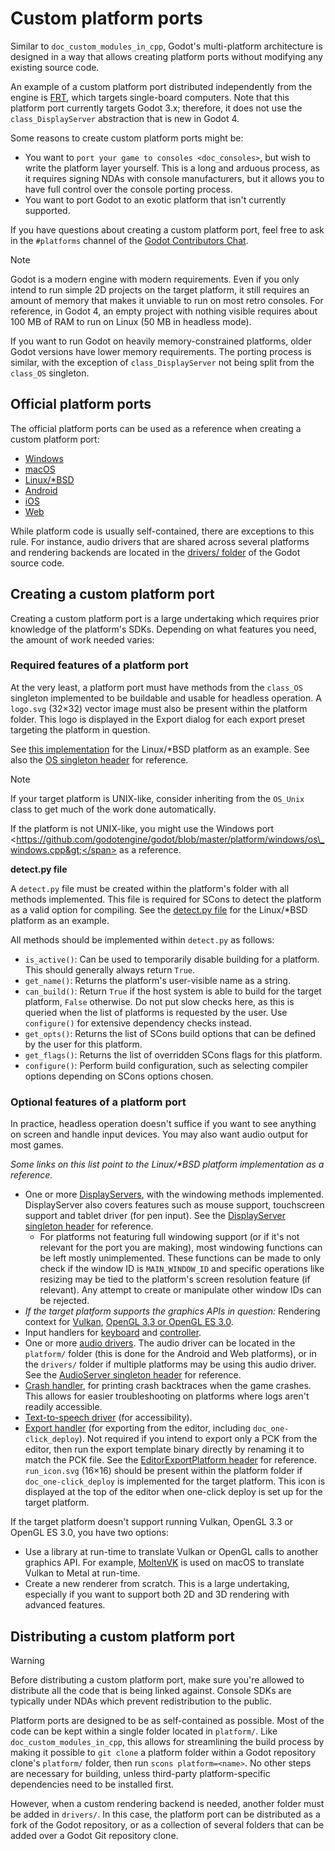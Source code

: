 # Custom platform ports

Similar to `doc_custom_modules_in_cpp`, Godot's multi-platform
architecture is designed in a way that allows creating platform ports
without modifying any existing source code.

An example of a custom platform port distributed independently from the
engine is [FRT](https://github.com/efornara/frt), which targets
single-board computers. Note that this platform port currently targets
Godot 3.x; therefore, it does not use the `class_DisplayServer`
abstraction that is new in Godot 4.

Some reasons to create custom platform ports might be:

-   You want to `port your game to consoles <doc_consoles>`, but wish to
    write the platform layer yourself. This is a long and arduous
    process, as it requires signing NDAs with console manufacturers, but
    it allows you to have full control over the console porting process.
-   You want to port Godot to an exotic platform that isn't currently
    supported.

If you have questions about creating a custom platform port, feel free
to ask in the `#platforms` channel of the [Godot Contributors
Chat](https://chat.godotengine.org/channel/platforms).

Note

Godot is a modern engine with modern requirements. Even if you only
intend to run simple 2D projects on the target platform, it still
requires an amount of memory that makes it unviable to run on most retro
consoles. For reference, in Godot 4, an empty project with nothing
visible requires about 100 MB of RAM to run on Linux (50 MB in headless
mode).

If you want to run Godot on heavily memory-constrained platforms, older
Godot versions have lower memory requirements. The porting process is
similar, with the exception of `class_DisplayServer` not being split
from the `class_OS` singleton.

## Official platform ports

The official platform ports can be used as a reference when creating a
custom platform port:

-   [Windows](https://github.com/godotengine/godot/tree/master/platform/windows)
-   [macOS](https://github.com/godotengine/godot/tree/master/platform/macos)
-   [Linux/\*BSD](https://github.com/godotengine/godot/tree/master/platform/linuxbsd)
-   [Android](https://github.com/godotengine/godot/tree/master/platform/android)
-   [iOS](https://github.com/godotengine/godot/tree/master/platform/ios)
-   [Web](https://github.com/godotengine/godot/tree/master/platform/web)

While platform code is usually self-contained, there are exceptions to
this rule. For instance, audio drivers that are shared across several
platforms and rendering backends are located in the [drivers/
folder](https://github.com/godotengine/godot/tree/master/drivers) of the
Godot source code.

## Creating a custom platform port

Creating a custom platform port is a large undertaking which requires
prior knowledge of the platform's SDKs. Depending on what features you
need, the amount of work needed varies:

### Required features of a platform port

At the very least, a platform port must have methods from the `class_OS`
singleton implemented to be buildable and usable for headless operation.
A `logo.svg` (32×32) vector image must also be present within the
platform folder. This logo is displayed in the Export dialog for each
export preset targeting the platform in question.

See [this
implementation](https://github.com/godotengine/godot/blob/master/platform/linuxbsd/os_linuxbsd.cpp)
for the Linux/\*BSD platform as an example. See also the [OS singleton
header](https://github.com/godotengine/godot/blob/master/core/os/os.h)
for reference.

Note

If your target platform is UNIX-like, consider inheriting from the
`OS_Unix` class to get much of the work done automatically.

If the platform is not UNIX-like, you might use the
<span class="title-ref">Windows port
&lt;https://github.com/godotengine/godot/blob/master/platform/windows/os\_windows.cpp&gt;</span>
as a reference.

**detect.py file**

A `detect.py` file must be created within the platform's folder with all
methods implemented. This file is required for SCons to detect the
platform as a valid option for compiling. See the [detect.py
file](https://github.com/godotengine/godot/blob/master/platform/linuxbsd/detect.py)
for the Linux/\*BSD platform as an example.

All methods should be implemented within `detect.py` as follows:

-   `is_active()`: Can be used to temporarily disable building for a
    platform. This should generally always return `True`.
-   `get_name()`: Returns the platform's user-visible name as a string.
-   `can_build()`: Return `True` if the host system is able to build for
    the target platform, `False` otherwise. Do not put slow checks here,
    as this is queried when the list of platforms is requested by the
    user. Use `configure()` for extensive dependency checks instead.
-   `get_opts()`: Returns the list of SCons build options that can be
    defined by the user for this platform.
-   `get_flags()`: Returns the list of overridden SCons flags for this
    platform.
-   `configure()`: Perform build configuration, such as selecting
    compiler options depending on SCons options chosen.

### Optional features of a platform port

In practice, headless operation doesn't suffice if you want to see
anything on screen and handle input devices. You may also want audio
output for most games.

*Some links on this list point to the Linux/\*BSD platform
implementation as a reference.*

-   One or more
    [DisplayServers](https://github.com/godotengine/godot/blob/master/platform/linuxbsd/x11/display_server_x11.cpp),
    with the windowing methods implemented. DisplayServer also covers
    features such as mouse support, touchscreen support and tablet
    driver (for pen input). See the [DisplayServer singleton
    header](https://github.com/godotengine/godot/blob/master/servers/display_server.h)
    for reference.
    -   For platforms not featuring full windowing support (or if it's
        not relevant for the port you are making), most windowing
        functions can be left mostly unimplemented. These functions can
        be made to only check if the window ID is `MAIN_WINDOW_ID` and
        specific operations like resizing may be tied to the platform's
        screen resolution feature (if relevant). Any attempt to create
        or manipulate other window IDs can be rejected.
-   *If the target platform supports the graphics APIs in question:*
    Rendering context for
    [Vulkan](https://github.com/godotengine/godot/blob/master/platform/linuxbsd/x11/vulkan_context_x11.cpp),
    [OpenGL 3.3 or OpenGL ES
    3.0](https://github.com/godotengine/godot/blob/master/platform/linuxbsd/x11/gl_manager_x11.cpp).
-   Input handlers for
    [keyboard](https://github.com/godotengine/godot/blob/master/platform/linuxbsd/x11/key_mapping_x11.cpp)
    and
    [controller](https://github.com/godotengine/godot/blob/master/platform/linuxbsd/joypad_linux.cpp).
-   One or more [audio
    drivers](https://github.com/godotengine/godot/blob/master/drivers/pulseaudio/audio_driver_pulseaudio.cpp).
    The audio driver can be located in the `platform/` folder (this is
    done for the Android and Web platforms), or in the `drivers/` folder
    if multiple platforms may be using this audio driver. See the
    [AudioServer singleton
    header](https://github.com/godotengine/godot/blob/master/servers/audio_server.h)
    for reference.
-   [Crash
    handler](https://github.com/godotengine/godot/blob/master/platform/linuxbsd/crash_handler_linuxbsd.cpp),
    for printing crash backtraces when the game crashes. This allows for
    easier troubleshooting on platforms where logs aren't readily
    accessible.
-   [Text-to-speech
    driver](https://github.com/godotengine/godot/blob/master/platform/linuxbsd/tts_linux.cpp)
    (for accessibility).
-   [Export
    handler](https://github.com/godotengine/godot/tree/master/platform/linuxbsd/export)
    (for exporting from the editor, including `doc_one-click_deploy`).
    Not required if you intend to export only a PCK from the editor,
    then run the export template binary directly by renaming it to match
    the PCK file. See the [EditorExportPlatform
    header](https://github.com/godotengine/godot/blob/master/editor/export/editor_export_platform.h)
    for reference. `run_icon.svg` (16×16) should be present within the
    platform folder if `doc_one-click_deploy` is implemented for the
    target platform. This icon is displayed at the top of the editor
    when one-click deploy is set up for the target platform.

If the target platform doesn't support running Vulkan, OpenGL 3.3 or
OpenGL ES 3.0, you have two options:

-   Use a library at run-time to translate Vulkan or OpenGL calls to
    another graphics API. For example,
    [MoltenVK](https://moltengl.com/moltenvk/) is used on macOS to
    translate Vulkan to Metal at run-time.
-   Create a new renderer from scratch. This is a large undertaking,
    especially if you want to support both 2D and 3D rendering with
    advanced features.

## Distributing a custom platform port

Warning

Before distributing a custom platform port, make sure you're allowed to
distribute all the code that is being linked against. Console SDKs are
typically under NDAs which prevent redistribution to the public.

Platform ports are designed to be as self-contained as possible. Most of
the code can be kept within a single folder located in `platform/`. Like
`doc_custom_modules_in_cpp`, this allows for streamlining the build
process by making it possible to `git clone` a platform folder within a
Godot repository clone's `platform/` folder, then run
`scons platform=<name>`. No other steps are necessary for building,
unless third-party platform-specific dependencies need to be installed
first.

However, when a custom rendering backend is needed, another folder must
be added in `drivers/`. In this case, the platform port can be
distributed as a fork of the Godot repository, or as a collection of
several folders that can be added over a Godot Git repository clone.

